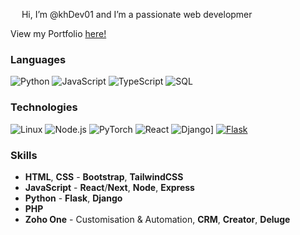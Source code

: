  <img src="https://raw.githubusercontent.com/MartinHeinz/MartinHeinz/master/wave.gif" width="14px"> Hi, I’m @khDev01 and I’m a passionate web developmer

View my Portfolio [here!](https://khdev01.github.io/ "KhDev01 Portfolio")

### Languages

![Python](https://img.shields.io/badge/-Python-000?&logo=Python)
![JavaScript](https://img.shields.io/badge/-JavaScript-000?&logo=JavaScript)
![TypeScript](https://img.shields.io/badge/-TypeScript-000?&logo=TypeScript)
![SQL](https://img.shields.io/badge/-SQL-000?&logo=MySQL)

### Technologies
![Linux](https://img.shields.io/badge/-Linux-000?&logo=Linux)
![Node.js](https://img.shields.io/badge/-Node.js-000?&logo=node.js)
![PyTorch](https://img.shields.io/badge/-PyTorch-000?&logo=PyTorch)
![React](https://img.shields.io/badge/-React-000?&logo=React)
![Django](https://img.shields.io/badge/-Django-092E20?&logo=Django)]
[![Flask](https://img.shields.io/badge/-Flask-000000?style=flat-square&logo=Flask&logoColor=ffffff)](https://flask.palletsprojects.com/)


### Skills
* **HTML**, **CSS** - **Bootstrap**, **TailwindCSS**
* **JavaScript** - **React**/**Next**, **Node**, **Express** 
* **Python** - **Flask**, **Django**
* **PHP**
* **Zoho One** - Customisation & Automation, **CRM**, **Creator**, **Deluge**

